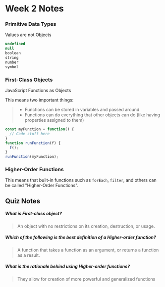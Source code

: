 # Week 2 Notes
### Primitive Data Types
Values are not Objects
```javascript
undefined
null
boolean
string
number
symbol
```

### First-Class Objects
JavaScript Functions as Objects

This means two important things:
> - Functions can be stored in variables and passed around
> - Functions can do everything that other objects can do (like having properties assigned to them)

```javascript
const myFunction = function() {
  // Code stuff here
}
function runFunction(f) {
  f();
}
runFunction(myFunction);
```

### Higher-Order Functions
This means that built-in functions such as `forEach`, `filter`, and others can be called "Higher-Order Functions". 

## Quiz Notes

##### What is First-class object?
> An object with no restrictions on its creation, destruction, or usage.

##### Which of the following is the best definition of a Higher-order function?
> A function that takes a function as an argument, or returns a function as a result.

##### What is the rationale behind using Higher-order functions?
> They allow for creation of more powerful and generalized functions